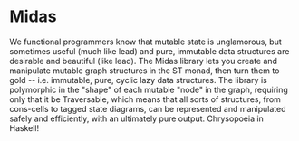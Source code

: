 Midas
=====

We functional programmers know that mutable state is unglamorous, but sometimes useful (much like lead) and pure, immutable data structures are desirable and beautiful (like lead). The Midas library lets you create and manipulate mutable graph structures in the ST monad, then turn them to gold -- i.e. immutable, pure, cyclic lazy data structures. The library is polymorphic in the "shape" of each mutable "node" in the graph, requiring only that it be Traversable, which means that all sorts of structures, from cons-cells to tagged state diagrams, can be represented and manipulated safely and efficiently, with an ultimately pure output. Chrysopoeia in Haskell!

